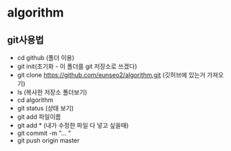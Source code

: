 # algorithm

## git사용법
- cd github (폴더 이용)
- git init(초기화 - 이 폴더를 git 저장소로 쓰겠다)
- git clone https://github.com/eunseo2/algorithm.git (깃허브에 있는거 가져오기)
- ls (복사한 저장소 폴더보기)
- cd algorithm
- git status (상태 보기)
- git add 파일이름
- git add * (내가 수정한 파일 다 넣고 싶을때)
- git commit -m "... "
- git push origin master
